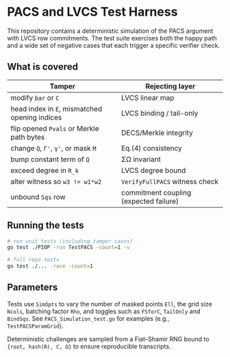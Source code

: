 # PACS and LVCS Test Harness

This repository contains a deterministic simulation of the PACS argument with
LVCS row commitments. The test suite exercises both the happy path and a wide
set of negative cases that each trigger a specific verifier check.

## What is covered

| Tamper | Rejecting layer |
| ------ | --------------- |
| modify `bar` or `C` | LVCS linear map |
| head index in `E`, mismatched opening indices | LVCS binding / tail-only |
| flip opened `Pvals` or Merkle path bytes | DECS/Merkle integrity |
| change `Q`, `Γ'`, `γ'`, or mask `M` | Eq.(4) consistency |
| bump constant term of `Q` | ΣΩ invariant |
| exceed degree in `R_k` | LVCS degree bound |
| alter witness so `w3 != w1*w2` | `VerifyFullPACS` witness check |
| unbound `Sqs` row | commitment coupling (expected failure) |

## Running the tests

```bash
# run unit tests (including tamper cases)
go test ./PIOP -run TestPACS -count=1 -v

# full repo tests
go test ./... -race -count=1
```

## Parameters

Tests use `SimOpts` to vary the number of masked points `Ell`, the grid size
`Ncols`, batching factor `Rho`, and toggles such as `FSforC`, `TailOnly` and
`BindSqs`. See `PACS_Simulation_test.go` for examples (e.g., `TestPACSParamGrid`).

Deterministic challenges are sampled from a Fiat–Shamir RNG bound to
`{root, hash(R), C, Ω}` to ensure reproducible transcripts.
